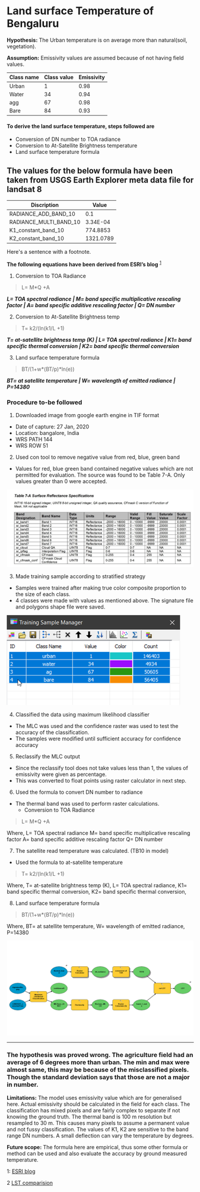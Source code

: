 # Land surface Temperature of Bengaluru
**Hypothesis:** The Urban temperature is on average more than natural(soil, vegetation).

**Assumption:** Emissivity values are assumed because of not having field values.


| Class name | Class value | Emissivity |
| ----------- | ----------- | ----------- |
|Urban|1|0.98|
|Water	| 34	| 0.94 |
|agg |	67	| 0.98 |
|Bare |	84	| 0.93 |


#### To derive the land surface temperature, steps followed are
-	Conversion of DN number to TOA radiance
-	Conversion to At-Satellite Brightness temperature
-	Land surface temperature formula

**The values for the below formula have been taken from USGS Earth Explorer meta data file for landsat 8**
---

<center>

| Discription | Value |
| ----------- | ----------- |
| RADIANCE_ADD_BAND_10 | 0.1 |
| RADIANCE_MULTI_BAND_10 | 3.34E-04 |
| K1_constant_band_10 | 774.8853 |
| K2_constant_band_10 | 1321.0789 |

</center>
Here's a sentence with a footnote. 


**The following equations have been derived from ESRI’s blog** <sup>[1](#myfootnote1)</sup>
1. Conversion to TOA Radiance

 > L= M*Q +A
 
 ***L= TOA spectral radiance | M= band specific multiplicative rescaling factor | A= band specific additive rescaling factor | Q= DN number***

2. Conversion to At-Satellite Brightness temp

> T= k2/(ln(k1/L +1)

***T= at-satellite brightness temp (K) | L= TOA spectral radiance | K1= band specific thermal conversion | K2= band specific thermal conversion***


3.	Land surface temperature formula

> BT/(1+w*(BT/p)*ln(e))

***BT= at satellite temperature | W= wavelength of emitted radiance | P=14380***

### Procedure to-be followed

1.	Downloaded image from google earth engine in TIF format
- Date of capture: 27 Jan, 2020
- Location: bangalore, India
- WRS PATH 144
- WRS ROW 51
2.	Used con tool to remove negative value from red, blue, green band
- Values for red, blue green band contained negative values which are not permitted for evaluation. The source was found to be Table 7-A. Only values greater than 0 were accepted.

![TABLE 7-A](table7.jpg)

3.	Made training sample according to stratified strategy
- Samples were trained after making true color composite proportion to the size of each class.
- 4 classes were made with values as mentioned above. The signature file and polygons shape file were saved.

![training samples](trainSample.png)

4.	Classified the data using maximum likelihood classifier
- The MLC was used and the confidence raster was used to test the accuracy of the classification.
- The samples were modified until sufficient accuracy for confidence accuracy

5.	Reclassify the MLC output
- Since the reclassify tool does not take values less than 1, the values of emissivity were given as percentage.
- This was converted to float points using raster calculator in next step.

6.	Used the formula to convert DN number to radiance
- The thermal band was used to perform raster calculations. 
   - Conversion to TOA Radiance
> L= M*Q +A

Where,
L= TOA spectral radiance
M= band specific multiplicative rescaling factor
A= band specific additive rescaling factor
Q= DN number

7. The satellite read temperature was calculated. (TB10 in model)
- Used the formula to at-satellite temperature
>  T= k2/(ln(k1/L +1)

Where,
T= at-satellite brightness temp (K),
L= TOA spectral radiance,
K1= band specific thermal conversion,
K2= band specific thermal conversion,

8.	Land surface temperature formula
>	BT/(1+w*(BT/p)*ln(e))

Where,
BT= at satellite temperature, 
W= wavelength of emitted radiance, 
P=14380

![model builder](modelBuilder.png) 

---



### **The hypothesis was proved wrong. The agriculture field had an average of 6 degrees more than urban. The min and max were almost same, this may be because of the misclassified pixels. Though the standard deviation says that those are not a major in number.**

**Limitations:**
The model uses emissivity value which are for generalised here. Actual emissivity should be calculated in the field for each class. 
The classification has mixed pixels and are fairly complex to separate if not knowing the ground truth. 
The thermal band is 100 m resolution but resampled to 30 m. This causes many pixels to assume a permanent value and not fussy classification. 
The values of K1, K2 are sensitive to the band range DN numbers. A small deflection can vary the temperature by degrees. 

**Future scope:**
The formula here are empirical, thus some other formula or method can be used and also evaluate the accuracy by ground measured temperature. 


<a name="myfootnote1">1</a>: [ESRI blog](https://www.esri.com/arcgis-blog/products/product/analytics/deriving-temperature-from-landsat-8-thermal-bands-tirs/?rmedium=redirect&rsource=blogs.esri.com/esri/arcgis/2014/01/06/deriving-temperature-from-landsat-8-thermal-bands-tirs) 

<a name="#myfootnote2">2</a> [LST comparision](fulltext83122015.pdf)

